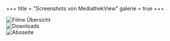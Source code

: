 +++
title = "Screenshots von MediathekView"
galerie = true
+++

<div class="galerie">
  <div class="row">
    <div class="col-sm-6">
      <img src="../images/screenshots/screenshot1_klein.jpg" 
      alt="Filme Übersicht" 
      title="Filme Übersicht" 
      rel="group1" 
      data-glisse-big="../images/screenshots/screenshot1.jpg" 
      class="pics img-responsive">
    </div>
    <div class="col-sm-6">
      <img src="../images/screenshots/screenshot2_klein.jpg" 
      alt="Downloads" 
      title="Downloads" 
      rel="group1" 
      data-glisse-big="../images/screenshots/screenshot2.jpg" 
      class="pics img-responsive">
    </div>
  </div>
  <div class="row">
    <div class="col-sm-6">
      <img src="../images/screenshots/screenshot3_klein.jpg" 
      alt="Aboseite" 
      title="Aboseite" 
      rel="group1" 
      data-glisse-big="../images/screenshots/screenshot3.jpg" 
      class="pics img-responsive">
    </div>
  </div>
</div>

